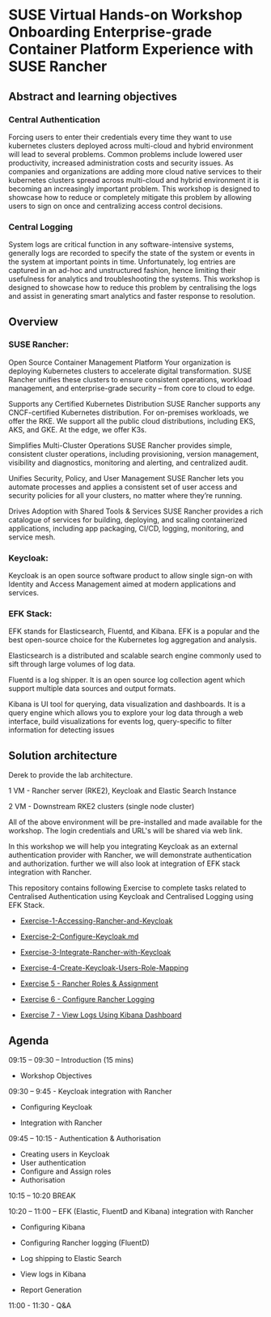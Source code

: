 # **SUSE Virtual Hands-on Workshop Onboarding Enterprise-grade Container Platform Experience with SUSE Rancher**



## Abstract and learning objectives

### Central Authentication

Forcing users to enter their credentials every time they want to use kubernetes clusters deployed across multi-cloud and hybrid environment will lead to several problems. Common problems include lowered user productivity, increased administration costs and security issues.
As companies and organizations are adding more cloud native services to their kubernetes clusters spread across multi-cloud and hybrid environment it is becoming an increasingly important problem.
This workshop is designed to showcase how to reduce or completely mitigate this problem by allowing users to sign on once and centralizing access control decisions.

### Central Logging

System logs are critical function in any software-intensive systems, generally logs are recorded to specify the state of the system or events in the system at important points in time. Unfortunately, log entries are captured in an ad-hoc and unstructured fashion, hence limiting their usefulness for
analytics and troubleshooting the systems. This workshop is designed to showcase how to reduce this problem by centralising the logs and assist in generating smart analytics and faster response to resolution.



## Overview

### SUSE Rancher:

Open Source Container Management Platform
Your organization is deploying Kubernetes clusters to accelerate digital transformation. SUSE Rancher unifies these clusters to ensure consistent operations, workload management, and enterprise-grade security – from core to cloud to edge.

Supports any Certified Kubernetes Distribution
SUSE Rancher supports any CNCF-certified Kubernetes distribution. For on-premises workloads, we offer the RKE. We support all the public cloud distributions, including EKS, AKS, and GKE. At the edge, we offer K3s.

Simplifies Multi-Cluster Operations
SUSE Rancher provides simple, consistent cluster operations, including provisioning, version management, visibility and diagnostics, monitoring and alerting, and centralized audit.

Unifies Security, Policy, and User Management
SUSE Rancher lets you automate processes and applies a consistent set of user access and security policies for all your clusters, no matter where they’re running.

Drives Adoption with Shared Tools & Services
SUSE Rancher provides a rich catalogue of services for building, deploying, and scaling containerized applications, including app packaging, CI/CD, logging, monitoring, and service mesh.

### Keycloak:

Keycloak is an open source software product to allow single sign-on with Identity and Access Management aimed at modern applications and services.

### EFK Stack:

EFK stands for Elasticsearch, Fluentd, and Kibana. EFK is a popular and the best open-source choice for the Kubernetes log aggregation and analysis.

Elasticsearch is a distributed and scalable search engine commonly used to sift through large volumes of log data.

Fluentd is a log shipper. It is an open source log collection agent which support multiple data sources and output formats.

Kibana is UI tool for querying, data visualization and dashboards. It is a query engine which allows you to explore your log data through a web interface, build visualizations for events log, query-specific to filter information for detecting issues



## Solution architecture

Derek to provide the lab architecture.

1 VM - Rancher server (RKE2), Keycloak and Elastic Search Instance

2 VM - Downstream RKE2 clusters (single node cluster)



All of the above environment will be pre-installed and made available for the workshop. The login credentials and URL's will be shared via web link.

In this workshop we will help you integrating Keycloak as an external authentication provider with Rancher, we will demonstrate authentication and authorization. further we will also look at integration of EFK stack integration with Rancher.



This repository contains following Exercise to complete tasks related to Centralised Authentication using Keycloak and Centralised Logging using EFK Stack.

- [Exercise-1-Accessing-Rancher-and-Keycloak](./docs/Exercise-1-Accessing-Rancher-and-Keycloak.md)

- [Exercise-2-Configure-Keycloak.md](./docs/Exercise-2-Configure-Keycloak.md)

- [Exercise-3-Integrate-Rancher-with-Keycloak](./docs/Exercise-3-Integrate-Rancher-with-Keycloak.md)

- [Exercise-4-Create-Keycloak-Users-Role-Mapping](./docs/Exercise-4-Create-Keycloak-Users-Role-Mapping.md)

- [Exercise 5 - Rancher Roles & Assignment](./docs/Exercise-5-Rancher-Role-Assignment-and-RBAC.md)

- [Exercise 6 - Configure Rancher Logging](./docs/Exercise-6-Configure-Rancher-Logging.md)

- [Exercise 7 - View Logs Using Kibana Dashboard](./docs/Exercise-7-View-Logs-Using-Kibana-Dashboard.md)

  

## Agenda

09:15 – 09:30 – Introduction (15 mins)

- Workshop Objectives

09:30 – 9:45 - Keycloak integration with Rancher

- Configuring Keycloak

- Integration with Rancher


09:45 – 10:15 - Authentication & Authorisation

- Creating users in Keycloak
- User authentication
- Configure and Assign roles
- Authorisation

10:15 – 10:20 BREAK

10:20 – 11:00 – EFK (Elastic, FluentD and Kibana) integration with Rancher

- Configuring Kibana

- Configuring Rancher logging (FluentD)

- Log shipping to Elastic Search

- View logs in Kibana

- Report Generation


11:00 - 11:30 - Q&A